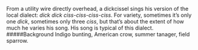 From a utility wire directly overhead, a dickcissel sings his version of the local dialect: _dick dick ciss-ciss-ciss-ciss_. For variety, sometimes it’s only one _dick_, sometimes only three _ciss_, but that’s about the extent of how much he varies his song. His song is typical of this dialect.
#####Background
Indigo bunting, American crow, summer tanager, field sparrow.
